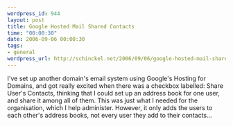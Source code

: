 ```yaml
--- 
wordpress_id: 944
layout: post
title: Google Hosted Mail Shared Contacts
time: "00:00:30"
date: 2006-09-06 00:00:30
tags: 
- general
wordpress_url: http://schinckel.net/2006/09/06/google-hosted-mail-shared-contacts/
---
```

I've set up another domain's email system using Google's Hosting for Domains, and got really excited when there was a checkbox labelled: Share User's Contacts, thinking that I could set up an address book for one user, and share it among all of them. This was just what I needed for the organisation, which I help administer. However, it only adds the users to each other's address books, not every user they add to their contacts... 
